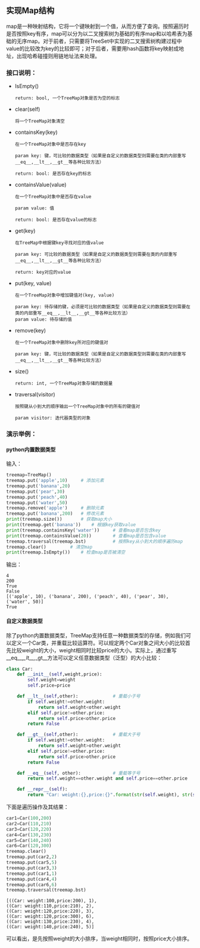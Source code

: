 ## 实现Map结构

map是一种映射结构，它将一个键映射到一个值，从而方便了查询。按照遍历时是否按照key有序，map可以分为以二叉搜索树为基础的有序map和以哈希表为基础的无序map。对于前者，只需要将TreeSet中实现的二叉搜索树构建过程中value的比较改为key的比较即可；对于后者，需要用hash函数将key映射成地址，出现哈希碰撞则用链地址法来处理。

### 接口说明：

- IsEmpty()

  `return: bool, 一个TreeMap对象是否为空的标志`


- clear(self)

  `将一个TreeMap对象清空`


- containsKey(key)

  ```
  在一个TreeMap对象中是否存在key

  param key: 键，可比较的数据类型（如果是自定义的数据类型则需要在类的内部重写__eq__,__lt__,__gt__等各种比较方法）

  return: bool: 是否存在key的标志
  ```


- containsValue(value)

  ```
  在一个TreeMap对象中是否存在value

  param value: 值

  return: bool: 是否存在value的标志
  ```

- get(key)

  ```
  在TreeMap中根据键key寻找对应的值value

  param key: 可比较的数据类型（如果是自定义的数据类型则需要在类的内部重写__eq__,__lt__,__gt__等各种比较方法）

  return: key对应的value
  ```


- put(key, value)
  ```
  在一个TreeMap对象中增加键值对(key, value)

  param key: 待存储的键，必须是可比较的数据类型（如果是自定义的数据类型则需要在类的内部重写__eq__,__lt__,__gt__等各种比较方法）        
  param value: 待存储的值
  ```


- remove(key)
  ```
  在一个TreeMap对象中删除key所对应的键值对

  param key: 键，可比较的数据类型（如果是自定义的数据类型则需要在类的内部重写__eq__,__lt__,__gt__等各种比较方法）
  ```


- size()

  `return: int, 一个TreeMap对象存储的数据量`


- traversal(visitor)

  ```
  按照键从小到大的顺序输出一个TreeMap对象中的所有的键值对

  param visitor: 迭代器类型的对象
  ```

### 演示举例：

#### python内置数据类型

输入：

```python
treemap=TreeMap()
treemap.put('apple',10)     # 添加元素
treemap.put('banana',20)
treemap.put('pear',30)
treemap.put('peach',40)
treemap.put('water',50)
treemap.remove('apple')     # 删除元素
treemap.put('banana',200)   # 修改元素
print(treemap.size())       # 获取map大小
print(treemap.get('banana'))    # 根据key获取value
print(treemap.containsKey('water'))     # 查看map是否包含key
print(treemap.containsValue(20))        # 查看map是否包含value
treemap.traversal(treemap.bst)          # 按照key从小到大的顺序遍历map
treemap.clear()         # 清空map
print(treemap.IsEmpty())    # 检查map是否被清空
```

输出：

```
4
200
True
False
[('apple', 10), ('banana', 200), ('peach', 40), ('pear', 30), ('water', 50)]
True
```

#### 自定义数据类型

除了python内置数据类型，TreeMap支持任意一种数据类型的存储，例如我们可以定义一个Car类，并重载比较运算符。可以规定两个Car对象之间大小的比较首先比较weight的大小，weight相同时比较price的大小。实际上，通过重写\_\_eq_\_,_\_lt\_\_,_\_gt\_\_方法可以定义任意数据类型（泛型）的大小比较：

```python
class Car:
    def __init__(self,weight,price):
        self.weight=weight
        self.price=price

    def __lt__(self,other):				# 重载小于号
        if self.weight!=other.weight:
        	return self.weight<other.weight
        elif self.price!=other.price:
        	return self.price<other.price
        return False

    def __gt__(self,other):				# 重载大于号
    	if self.weight!=other.weight:
    		return self.weight>other.weight
    	elif self.price!=other.price:
    		return self.price>other.price
    	return False

    def __eq__(self, other):			# 重载等于号
    	return self.weight==other.weight and self.price==other.price

    def __repr__(self):
    	return "Car: weight:{},price:{}".format(str(self.weight), str(self.price))
```

下面是遍历操作及其结果：

```python
car1=Car(100,200)
car2=Car(110,210)
car3=Car(120,220)
car4=Car(130,230)
car5=Car(140,240)
car6=Car(120,300)
treemap.clear()
treemap.put(car2,2)
treemap.put(car5,5)
treemap.put(car3,3)
treemap.put(car1,1)
treemap.put(car4,4)
treemap.put(car6,6)
treemap.traversal(treemap.bst)
```

```
[((Car: weight:100,price:200), 1), 
((Car: weight:110,price:210), 2), 
((Car: weight:120,price:220), 3), 
((Car: weight:120,price:300), 6), 
((Car: weight:130,price:230), 4), 
((Car: weight:140,price:240), 5)]
```

可以看出，是先按照weight的大小排序，当weight相同时，按照price大小排序。